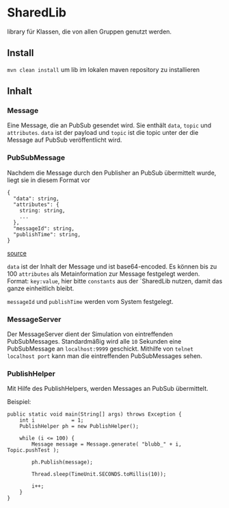 # SharedLib

library für Klassen, die von allen Gruppen genutzt werden.

## Install

`mvn clean install` um lib im lokalen maven repository zu installieren

## Inhalt

### Message

Eine Message, die an PubSub gesendet wird. Sie enthält `data`, `topic` und `attributes`. `data` ist der payload und `topic` ist die topic unter der die Message auf PubSub veröffentlicht wird.

### PubSubMessage

Nachdem die Message durch den Publisher an PubSub übermittelt wurde, liegt sie in diesem Format vor
````
{
  "data": string,
  "attributes": {
    string: string,
    ...
  },
  "messageId": string,
  "publishTime": string,
}
````
[source](https://cloud.google.com/pubsub/docs/reference/rest/v1/PubsubMessage)

`data` ist der Inhalt der Message und ist base64-encoded. Es können bis zu 100 `attributes` als Metainformation zur Message festgelegt
werden. Format: `key:value`, hier bitte `constants` aus der `SharedLib
nutzen, damit das ganze einheitlich bleibt.

`messageId` und `publishTime` werden vom System festgelegt.

### MessageServer

Der MessageServer dient der Simulation von eintreffenden PubSubMessages. Standardmäßig wird alle `10` Sekunden eine PubSubMessage an `localhost:9999` geschickt.
Mithilfe von `telnet localhost port` kann man die eintreffenden PubSubMessages sehen.

### PublishHelper

Mit Hilfe des PublishHelpers, werden Messages an PubSub übermittelt.

Beispiel:

```
public static void main(String[] args) throws Exception {
    int i            = 1;
    PublishHelper ph = new PublishHelper();

    while (i <= 100) {
        Message message = Message.generate( "blubb_" + i, Topic.pushTest );
        
        ph.Publish(message);

        Thread.sleep(TimeUnit.SECONDS.toMillis(10));

        i++;
    }
}
```